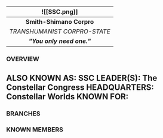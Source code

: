 
| ![[SSC.png]] |
| :----------------------------------: |
|       **Smith-Shimano Corpro**       |
|     *TRANSHUMANIST CORPRO-STATE*     |
|      ***"You only need one."***      |
### **OVERVIEW**
**ALSO KNOWN AS:** SSC
**LEADER(S):** The Constellar Congress
**HEADQUARTERS:** Constellar Worlds
**KNOWN FOR:**
- 


### **BRANCHES**


### **KNOWN MEMBERS**


